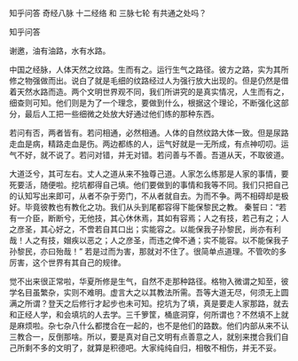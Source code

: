  
 知乎问答 奇经八脉 十二经络 和 三脉七轮 有共通之处吗？ 
 
 
 
 
 
 知乎问答 
 
 

 

 谢邀，油有油路，水有水路。

 

 中国之经脉，人体天然之纹路。生而有之。运行生气之路径。彼方之路，实为其所修之物强做而出。说白了就是毛细的纹路经过人为强行放大出现的。但是仍然是借着天然水路而造。两个文明世界观不同，我们所讲究的是真实情况，人生而有之，细查则可知。他们则是为了一个理念，要做到什么，根据这个理论，不断强化这部分，最后人工把一些细微之处放大好通过他们练的那种东西。

 

 若问有否，两者皆有。若问相通，必然相通。人体的自然纹路大体一致。但是尿路走血是病，精路走血是伤。两边都练的人，运气好就是一无所成，有点神叨叨。运气不好，就不说了。若问对错，并无对错。若问善与不善。吾道从天，不取彼道。

 

 大道泛兮，其可左右。丈人之道从来不独尊己道。人家怎么练那是人家的事情，要死要活，随便啦。挖坑都得自己填。他们要做到的事情和我等不同。我们只把自己的认知写出来即可，从者不杂于旁门，不从者就自去。为而不争。两不相碍却是极好。毕竟彼教也有教化之功。我们从头到尾都容得下能保黎民之教。 秦誓曰：“若有一介臣，断断兮，无他技，其心休休焉，其如有容焉；人之有技，若己有之；人之彦圣，其心好之，不啻若自其口出；实能容之。以能保我子孙黎民，尚亦有利哉！人之有技，媢疾以恶之；人之彦圣，而违之俾不通；实不能容。以不能保我子孙黎民，亦曰殆哉！” 若是过而为害，那就对不住了。很简单点道理。不管吹的多厉害，这个世界有其自己的规律。 

 

 觉不出来很正常啦，华夏所修是生气，自然不走那种路径。格物入微谓之知至，彼学名目虽繁杂，实则不难明。虚言大之以其教法所需。吾等大道无尽，何须无上圆满之所谓？登天之后修行才起步也未可知。挖坑为了填，真是要走人家那路，就去和正经人学，和会填坑的人去学。三千箩筐，桶底洞穿，何所谓也？不然填不上就是麻烦啦。杂七杂八什么都搅合在一起的，也不是他们的路数。他们内部从来不认三教合一，反倒那啥。所以，要是真对自己文明有点善意之人，就别来搅合我们自己所剩不多的文明了，就算是积德吧。大家纯纯自归，相敬不相伤，并无不妥。 